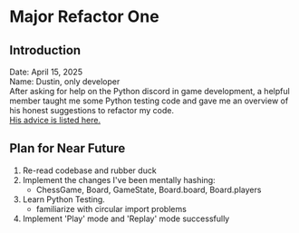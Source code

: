 # Major Refactor One

## Introduction
Date: April 15, 2025
<br>
Name: Dustin, only developer
<br>
After asking for help on the Python discord in game development,
a helpful member taught me some Python testing code and gave me an overview
of his honest suggestions to refactor my code.
<br>
[His advice is listed here.](./advice_1.md)

## Plan for Near Future
1. Re-read codebase and rubber duck
2. Implement the changes I've been mentally hashing:
    - ChessGame, Board, GameState, Board.board, Board.players
3. Learn Python Testing.
    - familiarize with circular import problems
4. Implement 'Play' mode and 'Replay' mode successfully